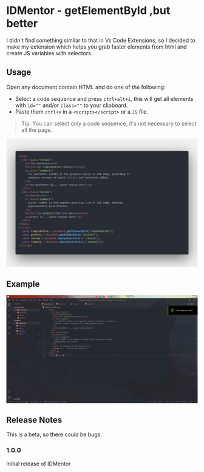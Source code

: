 # IDMentor - getElementById ,but better

I didn't find something similar to that in Vs Code Extensions, so I decided to make my extension which helps you grab faster elements from html and create JS variables with selectors.

## Usage

Open any document contain HTML and do one of the following:

- Select a code sequence and press `ctrl+alt+i`, this will get all elements with `id=""` and/or `class=""` to your clipboard.
- Paste them `ctrl+v` in a `<script></script>` or a `JS` file.

> Tip: You can select only a code sequence, it's not necessary to select all the page.

![alt](/static/code.png)

## Example

![alt](/static/code.gif)

## Release Notes

This is a beta, so there could be bugs.

### 1.0.0

Initial release of IDMentor
